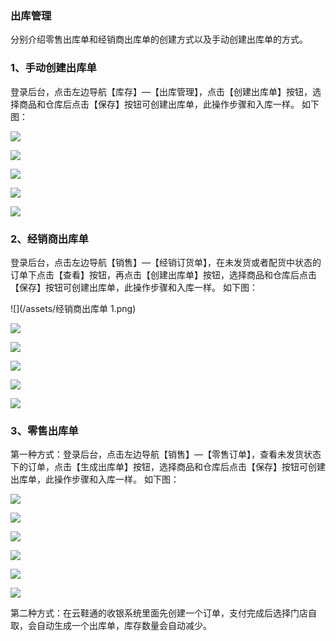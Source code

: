 ### 出库管理

分别介绍零售出库单和经销商出库单的创建方式以及手动创建出库单的方式。

### 1、手动创建出库单

登录后台，点击左边导航【库存】—【出库管理】，点击【创建出库单】按钮，选择商品和仓库后点击【保存】按钮可创建出库单，此操作步骤和入库一样。 如下图：

![](/assets/创建出库单.png)

![](/assets/创建出库单1.png)

![](/assets/创建出库单2.png)

![](/assets/准备配货.png)

![](/assets/确认出库.png)

### 2、经销商出库单

登录后台，点击左边导航【销售】—【经销订货单】，在未发货或者配货中状态的订单下点击【查看】按钮，再点击【创建出库单】按钮，选择商品和仓库后点击【保存】按钮可创建出库单，此操作步骤和入库一样。 如下图：

![](/assets/经销商出库单 1.png)

![](/assets/经销商出库单2.png)

![](/assets/经销商出库单3.png)

![](/assets/经销商出库单4.png)

![](/assets/经销商出库单5.png)

![](/assets/经销商出库单6.png)

### 3、零售出库单

第一种方式：登录后台，点击左边导航【销售】—【零售订单】，查看未发货状态下的订单，点击【生成出库单】按钮，选择商品和仓库后点击【保存】按钮可创建出库单，此操作步骤和入库一样。 如下图：

![](/assets/零售出库单1.png)

![](/assets/零售出库单2.png)

![](/assets/零售出库单3.png)

![](/assets/零售出库单4.png)

![](/assets/零售出库单5.png)

![](/assets/零售出库单6.png)

第二种方式：在云鞋通的收银系统里面先创建一个订单，支付完成后选择门店自取，会自动生成一个出库单，库存数量会自动减少。

